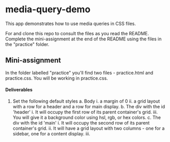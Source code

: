 # media-query-demo

This app demonstrates how to use media queries in CSS files. 

For and clone this repo to consult the files as you read the README. Complete the mini-assignment at the end of the README using the files in the "practice" folder.

## Mini-assignment

In the folder labelled "practice" you'll find two files - practice.html and practice.css. You will be working in practice.css. 

#### Deliverables

1. Set the following default styles
    a. Body
       i. a margin of 0
       ii. a grid layout with a row for a header and a row for main display.
   b. The div with the id 'header'
       i. It will occupy the first row of its parent container's grid.
       iii. You will give it a background color using hsl, rgb, or hex colors.
   c. The div with the id 'main'
      i. It will occupy the second row of its parent container's grid.
      ii. It will have a grid layout with two columns - one for a sidebar, one for a content display.
      iii. 
   
